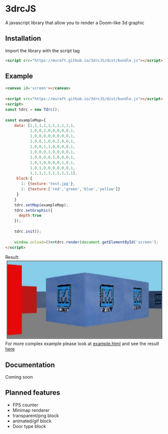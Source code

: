 # 3drcJS
A javascript library that allow you to render a Doom-like 3d graphic
## Installation
Import the library with the script tag
```html
<script src="https://muraft.github.io/3drcJS/dist/bundle.js"></script>
```
## Example
```html
<canvas id='screen'></canvas>

<script src="https://muraft.github.io/3drcJS/dist/bundle.js"></script>
<script>
const tdrc = new Tdrc();

const exampleMap={
    data: [1,1,1,1,1,1,1,1,1,1,
           1,0,0,2,0,0,0,0,0,1,
           1,0,0,0,0,0,0,0,0,1,
           1,0,0,1,0,0,2,0,0,1,
           1,0,0,1,1,0,0,0,0,1,
           1,0,0,0,1,0,0,0,0,1,
           1,0,0,0,0,1,0,0,0,1,
           1,0,1,0,0,0,0,1,0,1,
           1,0,1,0,0,0,0,0,0,1,
           1,1,1,1,1,1,1,1,1,1],
     block:{
       1: {texture:'test.jpg'},
       2: {texture:['red','green','blue','yellow']}
     }
    }
    tdrc.setMap(exampleMap);
    tdrc.setGraphic({
      depth:true
    });
    
    tdrc.init();
    
    window.onload=()=>tdrc.render(document.getElementById('screen');
</script>
```
Result:
![screenshot](screenshot.jpg)
For more complex example please look at [example.html](https://github.com/muraft/3drcJS/blob/main/example.html) and see the result [here](https://muraft.github.io/3drcJS/example.html)

## Documentation
Coming soon

## Planned features
- FPS counter
- Minimap renderer
- transparent/png block
- animated/gif block
- Door type block